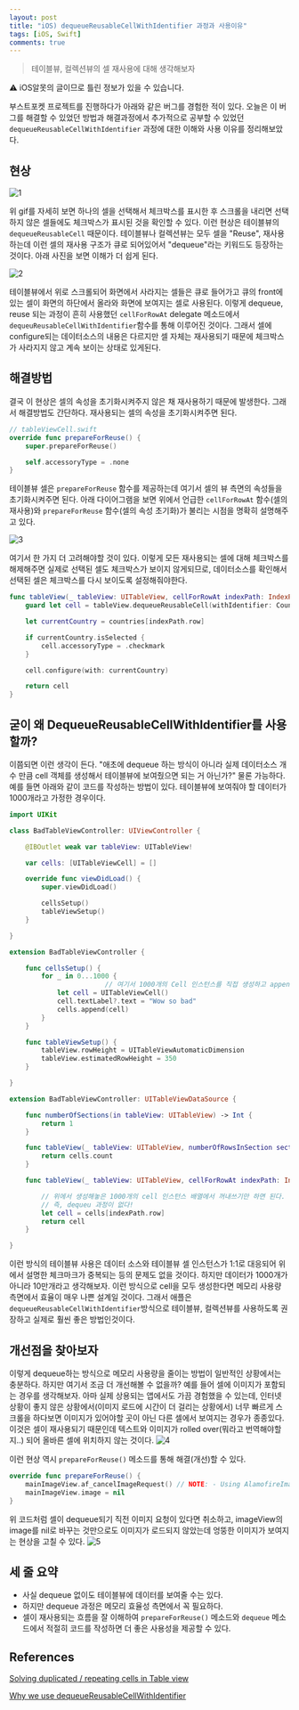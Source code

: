 ```yaml
---
layout: post
title: "iOS) dequeueReusableCellWithIdentifier 과정과 사용이유"
tags: [iOS, Swift]
comments: true
---
```


> 테이블뷰, 컬렉션뷰의 셀 재사용에 대해 생각해보자  

⚠ iOS알못의 글이므로 틀린 정보가 있을 수 있습니다.  

부스트포켓 프로젝트를 진행하다가 아래와 같은 버그를 경험한 적이 있다. 오늘은 이 버그를 해결할 수 있었던 방법과 해결과정에서 추가적으로 공부할 수 있었던 `dequeueReusableCellWithIdentifier` 과정에 대한 이해와 사용 이유를 정리해보았다.

## 현상
![1](https://user-images.githubusercontent.com/35067611/105666246-30f4ba80-5f1c-11eb-9d91-a2124efc6afb.gif)

위 gif를 자세히 보면 하나의 셀을 선택해서 체크박스를 표시한 후 스크롤을 내리면 선택하지 않은 셀들에도 체크박스가 표시된 것을 확인할 수 있다. 이런 현상은 테이블뷰의 `dequeueReusableCell` 때문이다. 테이블뷰나 컬렉션뷰는 모두 셀을 "Reuse", 재사용하는데 이런 셀의 재사용 구조가 큐로 되어있어서 "dequeue"라는 키워드도 등장하는 것이다. 아래 사진을 보면 이해가 더 쉽게 된다.

![2](https://user-images.githubusercontent.com/35067611/105666256-37833200-5f1c-11eb-8493-4d5549e7236f.png)

테이블뷰에서 위로 스크롤되어 화면에서 사라지는 셀들은 큐로 들어가고 큐의 front에 있는 셀이 화면의 하단에서 올라와 화면에 보여지는 셀로 사용된다. 이렇게 dequeue, reuse 되는 과정이 흔히 사용했던 `cellForRowAt` delegate 메소드에서 `dequeuReusableCellWithIdentifier`함수를 통해 이루어진 것이다. 그래서 셀에 configure되는 데이터소스의 내용은 다르지만 셀 자체는 재사용되기 때문에 체크박스가 사라지지 않고 계속 보이는 상태로 있게된다.

## 해결방법

결국 이 현상은 셀의 속성을 초기화시켜주지 않은 채 재사용하기 때문에 발생한다. 그래서 해결방법도 간단하다. 재사용되는 셀의 속성을 초기화시켜주면 된다.

```swift
// tableViewCell.swift
override func prepareForReuse() {
    super.prepareForReuse()

    self.accessoryType = .none
}
```

테이블뷰 셀은 `prepareForReuse` 함수를 제공하는데 여기서 셀의 뷰 측면의 속성들을 초기화시켜주면 된다. 아래 다이어그램을 보면 위에서 언급한 `cellForRowAt` 함수(셀의 재사용)와 `prepareForReuse` 함수(셀의 속성 초기화)가 불리는 시점을 명확히 설명해주고 있다.

![3](https://user-images.githubusercontent.com/35067611/105666257-381bc880-5f1c-11eb-852f-024dbc043269.png)

여기서 한 가지 더 고려해야할 것이 있다. 이렇게 모든 재사용되는 셀에 대해 체크박스를 해제해주면 실제로 선택된 셀도 체크박스가 보이지 않게되므로, 데이터소스를 확인해서 선택된 셀은 체크박스를 다시 보이도록 설정해줘야한다.

```swift
func tableView(_ tableView: UITableView, cellForRowAt indexPath: IndexPath) -> UITableViewCell {
    guard let cell = tableView.dequeueReusableCell(withIdentifier: CountryTableViewCell.identifier, for: indexPath) as? CountryTableViewCell else { return UITableViewCell() }

    let currentCountry = countries[indexPath.row]

    if currentCountry.isSelected {
        cell.accessoryType = .checkmark
    }

    cell.configure(with: currentCountry)

    return cell
}
```

## 굳이 왜 DequeueReusableCellWithIdentifier를 사용할까?

이쯤되면 이런 생각이 든다. "애초에 dequeue 하는 방식이 아니라 실제 데이터소스 개수 만큼 cell 객체를 생성해서 테이블뷰에 보여줬으면 되는 거 아닌가?" 물론 가능하다. 예를 들면 아래와 같이 코드를 작성하는 방법이 있다. 테이블뷰에 보여줘야 할 데이터가 1000개라고 가정한 경우이다.

```swift
import UIKit

class BadTableViewController: UIViewController {

    @IBOutlet weak var tableView: UITableView!

    var cells: [UITableViewCell] = []

    override func viewDidLoad() {
        super.viewDidLoad()

        cellsSetup()
        tableViewSetup()
    }

}

extension BadTableViewController {

    func cellsSetup() {
        for _ in 0...1000 {
						// 여기서 1000개의 Cell 인스턴스를 직접 생성하고 append하는 것에 주목하자
            let cell = UITableViewCell()
            cell.textLabel?.text = "Wow so bad"
            cells.append(cell)
        }
    }

    func tableViewSetup() {
        tableView.rowHeight = UITableViewAutomaticDimension
        tableView.estimatedRowHeight = 350
    }

}

extension BadTableViewController: UITableViewDataSource {

    func numberOfSections(in tableView: UITableView) -> Int {
        return 1
    }

    func tableView(_ tableView: UITableView, numberOfRowsInSection section: Int) -> Int {
        return cells.count
    }

    func tableView(_ tableView: UITableView, cellForRowAt indexPath: IndexPath) -> UITableViewCell {

        // 위에서 생성해놓은 1000개의 cell 인스턴스 배열에서 꺼내쓰기만 하면 된다.
        // 즉, dequeu 과정이 없다!
        let cell = cells[indexPath.row]
        return cell
    }

}
```

이런 방식의 테이블뷰 사용은 데이터 소스와 테이블뷰 셀 인스턴스가 1:1로 대응되어 위에서 설명한 체크마크가 중복되는 등의 문제도 없을 것이다. 하지만 데이터가 1000개가 아니라 10만개라고 생각해보자. 이런 방식으로 cell을 모두 생성한다면 메모리 사용량 측면에서 효율이 매우 나쁜 설계일 것이다. 그래서 애플은 `dequeueReusableCellWithIdentifier`방식으로 테이블뷰, 컬렉션뷰를 사용하도록 권장하고 실제로 훨씬 좋은 방법인것이다.

## 개선점을 찾아보자

이렇게 dequeue하는 방식으로 메모리 사용량을 줄이는 방법이 일반적인 상황에서는 충분하다. 하지만 여기서 조금 더 개선해볼 수 없을까? 예를 들어 셀에 이미지가 포함되는 경우를 생각해보자. 아마 실제 상용되는 앱에서도 가끔 경험했을 수 있는데, 인터넷 상황이 좋지 않은 상황에서(이미지 로드에 시간이 더 걸리는 상황에서) 너무 빠르게 스크롤을 하다보면 이미지가 있어야할 곳이 아닌 다른 셀에서 보여지는 경우가 종종있다. 이것은 셀이 재사용되기 때문인데 텍스트와 이미지가 rolled over(뭐라고 번역해야할지..) 되어 올바른 셀에 위치하지 않는 것이다.
![4](https://user-images.githubusercontent.com/35067611/105666258-381bc880-5f1c-11eb-94f0-a6df3b33de7d.gif)  

이런 현상 역시 `prepareForReuse()` 메소드를 통해 해결(개선)할 수 있다.

```swift
override func prepareForReuse() {
    mainImageView.af_cancelImageRequest() // NOTE: - Using AlamofireImage
    mainImageView.image = nil
}
```

위 코드처럼 셀이 dequeue되기 직전 이미지 요청이 있다면 취소하고, imageView의 image를 nil로 바꾸는 것만으로도 이미지가 로드되지 않았는데 엉뚱한 이미지가 보여지는 현상을 고칠 수 있다.
![5](https://user-images.githubusercontent.com/35067611/105666266-3b16b900-5f1c-11eb-8d95-3c909b32dbbb.gif)

## 세 줄 요약

- 사실 dequeue 없이도 테이블뷰에 데이터를 보여줄 수는 있다.
- 하지만 dequeue 과정은 메모리 효율성 측면에서 꼭 필요하다.
- 셀이 재사용되는 흐름을 잘 이해하여 `prepareForReuse()` 메소드와 `dequeue` 메소드에서 적절히 코드를 작성하면 더 좋은 사용성을 제공할 수 있다.

## References

[Solving duplicated / repeating cells in Table view](https://fluffy.es/solve-duplicated-cells/)

[Why we use dequeueReusableCellWithIdentifier](https://medium.com/ios-seminar/why-we-use-dequeuereusablecellwithidentifier-ce7fd97cde8e)
